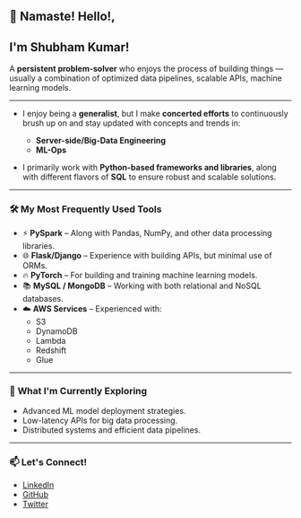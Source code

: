 ## 👋 Namaste! Hello!, 
## I'm Shubham Kumar!

A **persistent problem-solver** who enjoys the process of building things — usually a combination of optimized data pipelines, scalable APIs, machine learning models.

---
- I enjoy being a **generalist**, but I make **concerted efforts** to continuously brush up on and stay updated with concepts and trends in:
   - **Server-side/Big-Data Engineering**  
   - **ML-Ops**  

- I primarily work with **Python-based frameworks and libraries**, along with different flavors of **SQL** to ensure robust and scalable solutions.

---

### 🛠️ **My Most Frequently Used Tools**
- ⚡ **PySpark** – Along with Pandas, NumPy, and other data processing libraries.  
- 🌐 **Flask/Django** – Experience with building APIs, but minimal use of ORMs.  
- 🔥 **PyTorch** – For building and training machine learning models.  
- 📚 **MySQL / MongoDB** – Working with both relational and NoSQL databases.  
- ☁️ **AWS Services** – Experienced with:  
    - S3  
    - DynamoDB  
    - Lambda  
    - Redshift  
    - Glue  

---

### 🚀 **What I'm Currently Exploring**
- Advanced ML model deployment strategies.
- Low-latency APIs for big data processing.
- Distributed systems and efficient data pipelines.

---

### 📫 **Let's Connect!**
- [LinkedIn](https://www.linkedin.com/in/your-profile)  
- [GitHub](https://github.com/shubham-kumar)  
- [Twitter](https://twitter.com/yourhandle)

